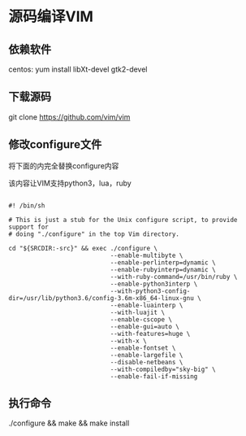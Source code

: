 # 源码编译VIM

## 依赖软件
centos: yum install libXt-devel gtk2-devel

## 下载源码
git clone https://github.com/vim/vim

## 修改configure文件
将下面的内完全替换configure内容

该内容让VIM支持python3，lua，ruby
```

#! /bin/sh

# This is just a stub for the Unix configure script, to provide support for
# doing "./configure" in the top Vim directory.

cd "${SRCDIR:-src}" && exec ./configure \
                            --enable-multibyte \
                            --enable-perlinterp=dynamic \
                            --enable-rubyinterp=dynamic \
                            --with-ruby-command=/usr/bin/ruby \
                            --enable-python3interp \
                            --with-python3-config-dir=/usr/lib/python3.6/config-3.6m-x86_64-linux-gnu \
                            --enable-luainterp \
                            --with-luajit \
                            --enable-cscope \
                            --enable-gui=auto \
                            --with-features=huge \
                            --with-x \
                            --enable-fontset \
                            --enable-largefile \
                            --disable-netbeans \
                            --with-compiledby="sky-big" \
                            --enable-fail-if-missing

```

## 执行命令

./configure && make && make install
